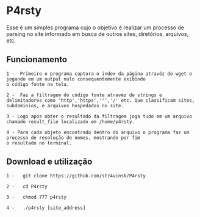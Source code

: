 # P4rsty

   Esse é um simples programa cujo o objetivo é realizar um processo de parsing no site informado em busca de outros sites, diretórios, arquivos, etc.

## Funcionamento
    
    1 -  Primeiro o programa captura o index da página atravéz do wget o jogando em um output nulo consequentemente exibindo
    o código fonte na tela.

    2 -  Faz a filtragem do código fonte atravéz de strings e delimitadores como 'http','https','"','/' etc. Que classificam sites, 
    subdominios, e arquivos hospedados no site.

    3 - Logo após obter o resultado da filtragem joga tudo em um arquivo chamado result_file localizado em /home/p4rsty.

    4 - Para cada objeto encontrado dentro do arquivo o programa faz um processo de resolução de nomes, mostrando por fim
    o resultado no terminal.

## Download e utilização

    1 -   git clone https://github.com/str4vinsk/P4rsty

    2 -   cd P4rsty

    3 -   chmod 777 p4rsty

    4 -   ./p4rsty [site_address]
